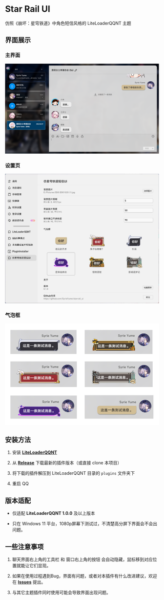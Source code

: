 # Star Rail UI
仿照《崩坏：星穹铁道》中角色短信风格的 LiteLoaderQQNT 主题

## 界面展示
### 主界面
!["main"](screenshots/main.png)

### 设置页
![setting](screenshots/settings.jpg)

### 气泡框
![bubles](screenshots/bubbles.jpg)


## 安装方法
1. 安装 **[LiteLoaderQQNT](https://liteloaderqqnt.github.io/)**
1. 从 **[Release](https://github.com/SyrieYume/starrail_ui/releases)** 下载最新的插件版本（或直接 clone 本项目）

2. 将下载的插件解压到 LiteLoaderQQNT 目录的 `plugins` 文件夹下

3. 重启 QQ


## 版本适配
- 仅适配 **LiteLoaderQQNT 1.0.0** 及以上版本

- 只在 Windows 11 平台，1080p屏幕下测试过，不清楚高分屏下界面会不会出问题。


## 一些注意事项
1. 聊天界面右上角的工具栏 和 窗口右上角的按钮 会自动隐藏，鼠标移到对应位置就能让它们显现。

2. 如果在使用过程遇到Bug，界面有问题，或者对本插件有什么改进建议，欢迎在 **[Issues](https://github.com/SyrieYume/starrail_ui/issues)** 提出。

3. 与其它主题插件同时使用可能会导致界面出现问题。